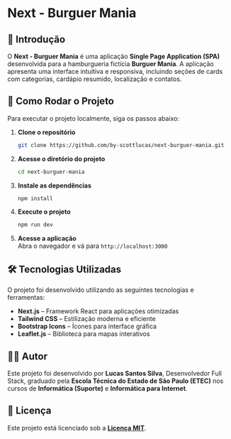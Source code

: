 # Next - Burguer Mania

## 📌 Introdução  

O **Next - Burguer Mania** é uma aplicação **Single Page Application (SPA)** desenvolvida para a hamburgueria fictícia **Burguer Mania**. A aplicação apresenta uma interface intuitiva e responsiva, incluindo seções de cards com categorias, cardápio resumido, localização e contatos.  

## 🚀 Como Rodar o Projeto  

Para executar o projeto localmente, siga os passos abaixo:  

1. **Clone o repositório**  
   ```bash
   git clone https://github.com/by-scottlucas/next-burguer-mania.git
   ```
2. **Acesse o diretório do projeto**  
   ```bash
   cd next-burguer-mania
   ```
3. **Instale as dependências**  
   ```bash
   npm install
   ```
4. **Execute o projeto**  
   ```bash
   npm run dev
   ```
5. **Acesse a aplicação**  
   Abra o navegador e vá para `http://localhost:3000`  

## 🛠️ Tecnologias Utilizadas  

O projeto foi desenvolvido utilizando as seguintes tecnologias e ferramentas:  

- **Next.js** – Framework React para aplicações otimizadas  
- **Tailwind CSS** – Estilização moderna e eficiente  
- **Bootstrap Icons** – Ícones para interface gráfica  
- **Leaflet.js** – Biblioteca para mapas interativos  

## 👨‍💻 Autor  

Este projeto foi desenvolvido por **Lucas Santos Silva**, Desenvolvedor Full Stack, graduado pela **Escola Técnica do Estado de São Paulo (ETEC)** nos cursos de **Informática (Suporte)** e **Informática para Internet**.  

## 📜 Licença  

Este projeto está licenciado sob a [**Licença MIT**](./LICENSE).